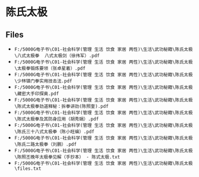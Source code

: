 # 陈氏太极

## Files

- `F:/5000G电子书\C01-社会科学(管理 生活 饮食 家居 两性)\生活\武功秘籍\陈氏太极\八式太极拳  八式太极剑（徐伟军）.pdf`
- `F:/5000G电子书\C01-社会科学(管理 生活 饮食 家居 两性)\生活\武功秘籍\陈氏太极\太极拳锻炼要领（张卓星着）.pdf`
- `F:/5000G电子书\C01-社会科学(管理 生活 饮食 家居 两性)\生活\武功秘籍\陈氏太极\少林镇门拳实用技击法.pdf`
- `F:/5000G电子书\C01-社会科学(管理 生活 饮食 家居 两性)\生活\武功秘籍\陈氏太极\藏密大手印探奥.pdf`
- `F:/5000G电子书\C01-社会科学(管理 生活 饮食 家居 两性)\生活\武功秘籍\陈氏太极\陈式太极拳劲道释秘：拆拳讲劲(陈照奎).pdf`
- `F:/5000G电子书\C01-社会科学(管理 生活 饮食 家居 两性)\生活\武功秘籍\陈氏太极\陈式太极拳及其防身应用（胡秀娟）.pdf`
- `F:/5000G电子书\C01-社会科学(管理 生活 饮食 家居 两性)\生活\武功秘籍\陈氏太极\陈氏三十八式太极拳（陈小旺编）.pdf`
- `F:/5000G电子书\C01-社会科学(管理 生活 饮食 家居 两性)\生活\武功秘籍\陈氏太极\陈氏二路太极拳（刘鹏）.pdf`
- `F:/5000G电子书\C01-社会科学(管理 生活 饮食 家居 两性)\生活\武功秘籍\陈氏太极\陈照丕晚年太极拳见解（手抄本） - 陈式太极.txt`
- `F:/5000G电子书\C01-社会科学(管理 生活 饮食 家居 两性)\生活\武功秘籍\陈氏太极\files.txt`
